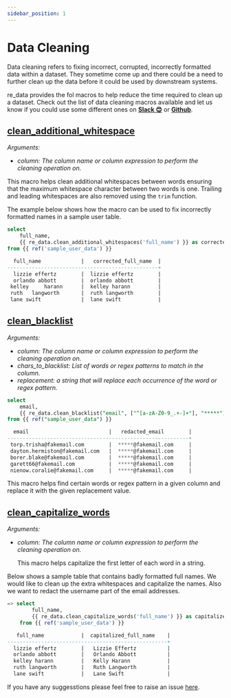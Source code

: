 ```yaml
---
sidebar_position: 1
---
```


# Data Cleaning

Data cleaning refers to fixing incorrect, corrupted, incorrectly formatted data within a dataset. They sometime come up and there could be a need to further clean up the data before it could be used by downstream systems.

re_data provides the fol macros to help reduce the time required to clean up a dataset. Check out the list of data cleaning macros available and let us know if you could use some different ones on **[Slack 😊](https://www.getre.io/slack)** or **[Github](https://github.com/re-data/re-data/issues/new?assignees=&labels=&template=feature_request.md&title=%5BFEATURE%5D)**.
## [clean_additional_whitespace](https://re-data.github.io/dbt-re-data/#!/macro/macro.re_data.clean_additional_whitespaces)
*Arguments:*
- *column: The column name or column expression to perform the cleaning operation on.*

This macro helps clean additional whitespaces between words ensuring that the maximum whitespace character between two words is one. Trailing and leading whitespaces are also removed using the `trim` function.

The example below shows how the macro can be used to fix incorrectly formatted names in a sample user table.

```sql title="Cleaning additional whitespace"
select
    full_name,
    {{ re_data.clean_additional_whitespaces('full_name') }} as corrected_full_name
from {{ ref('sample_user_data') }}

  full_name             |   corrected_full_name  |   
-------------------------------------------------+
  lizzie effertz        |  lizzie effertz        |
  orlando abbott        |  orlando abbott        |
 kelley     harann      |  kelley harann         |
 ruth   langworth       |  ruth langworth        |
 lane swift             |  lane swift            |
```
## [clean_blacklist](https://re-data.github.io/dbt-re-data/#!/macro/macro.re_data.clean_blacklist)
*Arguments:*
- *column: The column name or column expression to perform the cleaning operation on.*
- *chars_to_blacklist: List of words or regex patterns to match in the column.*
- *replacement: a string that will replace each occurrence of the word or regex pattern.*

```sql title="Blacklisting username part of email address"
select 
    email,
    {{ re_data.clean_blacklist("email", ["^[a-zA-Z0-9_.+-]+"], "*****") }} as redacted_email 
from {{ ref("sample_user_data") }}

  email                          |   redacted_email        |   
-----------------------------------------------------------+
 torp.trisha@fakemail.com        |  *****@fakemail.com     |
 dayton.hermiston@fakemail.com   |  *****@fakemail.com     |
 borer.blake@fakemail.com        |  *****@fakemail.com     |
 garett66@fakemail.com           |  *****@fakemail.com     |
 nienow.coralie@fakemail.com     |  *****@fakemail.com     |
```

This macro helps find certain words or regex pattern in a given column and replace it with the given replacement value.
## [clean_capitalize_words](https://re-data.github.io/dbt-re-data/#!/macro/macro.re_data.clean_capitalize_words)
*Arguments:*
- *column: The column name or column expression to perform the cleaning operation on.*

    This macro helps capitalize the first letter of each word in a string.

Below shows a sample table that contains badly formatted full names. We would like to clean up the extra whitespaces and capitalize the names. Also we want to redact the username part of the email addresses.

```sql title="Capitalizing words"
=> select
        full_name,
        {{ re_data.clean_capitalize_words('full_name') }} as capitalized_full_name
    from {{ ref('sample_user_data') }}

   full_name            |  capitalized_full_name    |
----------------------------------------------------+
  lizzie effertz        |   Lizzie Effertz          |
  orlando abbott        |   Orlando Abbott          |
  kelley harann         |   Kelly Harann            |
  ruth langworth        |   Ruth Langworth          |
  lane swift            |   Lane Swift              |
```

If you have any suggesstions please feel free to raise an issue [here](https://github.com/re-data/re-data/issues).